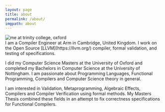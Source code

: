 ```yaml
---
layout: page
title: about
permalink: /about/
imgpath: about
---
```


<img class="col one right" src="/img/{{ page.imgpath }}/prof_pic.jpg" alt="me at trinity college, oxford">

<br/>
I am a Compiler Engineer at Arm in Cambridge, United Kingdom. I work on the Open Source [LLVM](https://llvm.org/) compiler, formal validation, and testing of specifications.

I did my Computer Science Masters at the University of Oxford and completed my Bachelors in Computer Science at the University of Nottingham. I am passionate about Programming Languages, Functional Programming, Compilers and Computer Science theory in general. 

I am interested in Validation, Metaprogramming, Algebraic Effects, Compilers and Compiler Verification using formal methods. My Masters Thesis combined these fields in an attempt to fix correctness specifications for Functional Compilers. 


